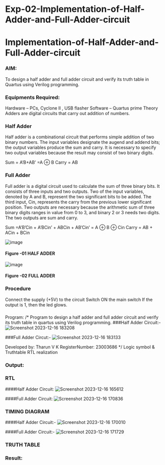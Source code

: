 # Exp-02-Implementation-of-Half-Adder-and-Full-Adder-circuit

# Implementation-of-Half-Adder-and-Full-Adder-circuit
### AIM:
To design a half adder and full adder circuit and verify its truth table in Quartus using Verilog programming.

### Equipments Required:
Hardware – PCs, Cyclone II , USB flasher
Software – Quartus prime
Theory
Adders are digital circuits that carry out addition of numbers.

### Half Adder
Half adder is a combinational circuit that performs simple addition of two binary numbers. The input variables designate the augend and addend bits; the output variables produce the sum and carry. It is necessary to specify two output variables because the result may consist of two binary digits.

Sum = A’B+AB’ =A ⊕ B Carry = AB

### Full Adder
Full adder is a digital circuit used to calculate the sum of three binary bits. It consists of three inputs and two outputs. Two of the input variables, denoted by A and B, represent the two significant bits to be added. The third input, Cin, represents the carry from the previous lower significant position. Two outputs are necessary because the arithmetic sum of three binary digits ranges in value from 0 to 3, and binary 2 or 3 needs two digits. The two outputs are sum and carry.

Sum =A’B’Cin + A’BCin’ + ABCin + AB’Cin’ = A ⊕ B ⊕ Cin Carry = AB + ACin + BCin

 ![image](https://user-images.githubusercontent.com/36288975/163552156-a13e5a56-c638-4110-97d9-8896907c8d25.png)

#### Figure -01 HALF ADDER 


![image](https://user-images.githubusercontent.com/36288975/163552057-b3547877-6d07-45b4-b7e0-bcfebfad9e1d.png)

#### Figure -02 FULL ADDER 

### Procedure

Connect the supply (+5V) to the circuit
Switch ON the main switch
If the output is 1, then the led glows.
### 
Program:
/*
Program to design a half adder and full adder circuit and verify its truth table in quartus using Verilog programming.
###Half Adder Circuit:-
![Screenshot 2023-12-16 183208](https://github.com/tharunkumaran2006/Exp-02-Implementation-of-Half-Adder-and-Full-Adder-circuit/assets/151625188/80158c90-be0a-4eb5-a00c-0b5d7b66161a)

###Full Adder Circut:-
![Screenshot 2023-12-16 183133](https://github.com/tharunkumaran2006/Exp-02-Implementation-of-Half-Adder-and-Full-Adder-circuit/assets/151625188/2cb08117-a57e-4a86-973e-89dd078c5a7a)

Developed by: Tharun V K
RegisterNumber: 23003686 
*/
Logic symbol & Truthtable
RTL realization

### Output:
### RTL
####Half Adder Circuit:
![Screenshot 2023-12-16 165612](https://github.com/tharunkumaran2006/Exp-02-Implementation-of-Half-Adder-and-Full-Adder-circuit/assets/151625188/9853c94a-2312-4919-9533-e354764ba0d2)

####Full Adder Circuit:
![Screenshot 2023-12-16 170836](https://github.com/tharunkumaran2006/Exp-02-Implementation-of-Half-Adder-and-Full-Adder-circuit/assets/151625188/7ed749ce-bae4-45cb-9cdb-b66a2b718260)

### TIMING DIAGRAM
####Half Adder Circuit:-
![Screenshot 2023-12-16 170010](https://github.com/tharunkumaran2006/Exp-02-Implementation-of-Half-Adder-and-Full-Adder-circuit/assets/151625188/cc396d2f-d686-47f4-85f7-4b3c8d28cb3e)

####Full Adder Circuit:-
![Screenshot 2023-12-16 171729](https://github.com/tharunkumaran2006/Exp-02-Implementation-of-Half-Adder-and-Full-Adder-circuit/assets/151625188/2c41957e-15cb-44b2-845c-437725cf643b)


### TRUTH TABLE


### Result:
